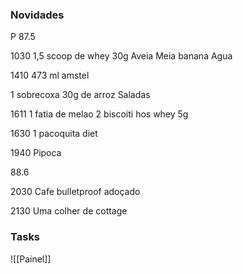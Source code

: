 
### Novidades ###
P 87.5

1030
1,5 scoop de whey
30g
Aveia
Meia banana
Agua

1410
473 ml amstel

1 sobrecoxa
30g de arroz
Saladas

1611
1 fatia de melao
2 biscoiti hos whey 5g

1630
1 pacoquita diet

1940
Pipoca

88.6

2030
Cafe bulletproof adoçado

2130
Uma colher de cottage


### Tasks ###
![[Painel]]